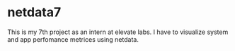 # netdata7
This is my 7th project as an intern at elevate labs. I have to visualize system and app perfomance metrices using netdata.
